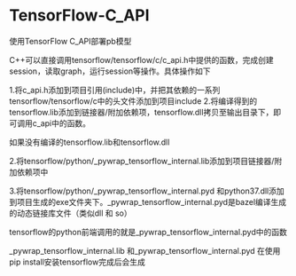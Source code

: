 # TensorFlow-C_API
使用TensorFlow C_API部署pb模型

C++可以直接调用tensorflow/tensorflow/c/c_api.h中提供的函数，完成创建session，读取graph，运行session等操作。具体操作如下

1.将c_api.h添加到项目引用(include)中，并把其依赖的一系列tensorflow/tensorflow/c中的头文件添加到项目include
2.将编译得到的tensorflow.lib添加到链接器/附加依赖项，tensorflow.dll拷贝至输出目录下，即可调用c_api中的函数。

如果没有编译的tensorflow.lib和tensorflow.dll

2.将tensorflow/python/_pywrap_tensorflow_internal.lib添加到项目链接器/附加依赖项中

3.将tensorflow/python/_pywrap_tensorflow_internal.pyd 和python37.dll添加到项目生成的exe文件夹下。_pywrap_tensorflow_internal.pyd是bazel编译生成的动态链接库文件（类似dll 和 so）

tensorflow的python前端调用的就是_pywrap_tensorflow_internal.pyd中的函数

_pywrap_tensorflow_internal.lib 和_pywrap_tensorflow_internal.pyd 在使用pip install安装tensorflow完成后会生成
